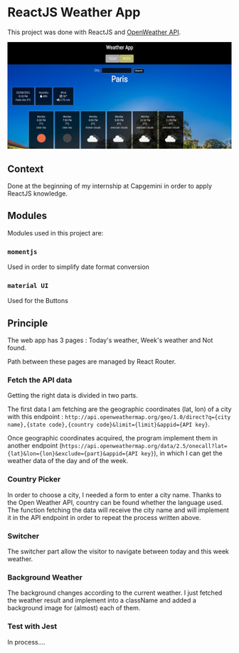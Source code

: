 # ReactJS Weather App

This project was done with ReactJS and [OpenWeather API](https://openweathermap.org/).

![alt text](https://github.com/johntcha/weatherapp/blob/main/public/weatherapp.PNG?raw=true)


## Context

Done at the beginning of my internship at Capgemini in order to apply ReactJS knowledge.

## Modules

Modules used in this project are:

### `momentjs` 

Used in order to simplify date format conversion

### `material UI` 

Used for the Buttons

## Principle

The web app has 3 pages : Today's weather, Week's weather and Not found.

Path between these pages are managed by React Router.

### Fetch the API data

Getting the right data is divided in two parts.

The first data I am fetching are the geographic coordinates (lat, lon) of a city with this endpoint : `http://api.openweathermap.org/geo/1.0/direct?q={city name},{state code},{country code}&limit={limit}&appid={API key}`.

Once geographic coordinates acquired, the program implement them in another endpoint (`https://api.openweathermap.org/data/2.5/onecall?lat={lat}&lon={lon}&exclude={part}&appid={API key}`), in which I can get the weather data of the day and of the week.

### Country Picker

In order to choose a city, I needed a form to enter a city name. Thanks to the Open Weather API, country can be found whether the language used.
The function fetching the data will receive the city name and will implement it in the API endpoint in order to repeat the process written above.


### Switcher

The switcher part allow the visitor to navigate between today and this week weather.

### Background Weather

The background changes according to the current weather. 
I just fetched the weather result and implement into a className and added a background image for (almost) each of them.

### Test with Jest

In process....
